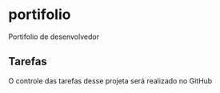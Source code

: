 # portifolio
Portifolio de desenvolvedor

## Tarefas
O controle das tarefas desse projeta será realizado no GitHub